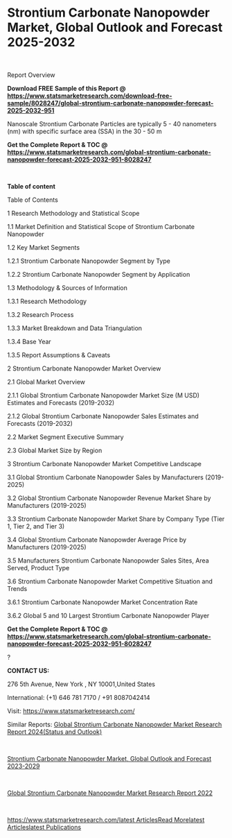 <h1>Strontium Carbonate Nanopowder Market, Global Outlook and Forecast 2025-2032</h1><br/><p>Report Overview</p>
 
 
 
 <p><strong>Download FREE Sample of this Report @ <a href="https://www.statsmarketresearch.com/download-free-sample/8028247/global-strontium-carbonate-nanopowder-forecast-2025-2032-951">https://www.statsmarketresearch.com/download-free-sample/8028247/global-strontium-carbonate-nanopowder-forecast-2025-2032-951</a></strong></p>
 
 
 
 <p>Nanoscale Strontium Carbonate Particles are typically 5 - 40 nanometers (nm) with specific surface area (SSA) in the 30 - 50 m</p>
 
 
 
 <div><b>Get the Complete Report & TOC @ <a href="https://www.statsmarketresearch.com/global-strontium-carbonate-nanopowder-forecast-2025-2032-951-8028247">https://www.statsmarketresearch.com/global-strontium-carbonate-nanopowder-forecast-2025-2032-951-8028247</a></b></div>
 
 
 
 <p><br />
 
 <b>Table of content</b></p>
 
 
 
 <p>Table of Contents<br />
 
 1 Research Methodology and Statistical Scope<br />
 
 1.1 Market Definition and Statistical Scope of Strontium Carbonate Nanopowder<br />
 
 1.2 Key Market Segments<br />
 
 1.2.1 Strontium Carbonate Nanopowder Segment by Type<br />
 
 1.2.2 Strontium Carbonate Nanopowder Segment by Application<br />
 
 1.3 Methodology & Sources of Information<br />
 
 1.3.1 Research Methodology<br />
 
 1.3.2 Research Process<br />
 
 1.3.3 Market Breakdown and Data Triangulation<br />
 
 1.3.4 Base Year<br />
 
 1.3.5 Report Assumptions & Caveats<br />
 
 2 Strontium Carbonate Nanopowder Market Overview<br />
 
 2.1 Global Market Overview<br />
 
 2.1.1 Global Strontium Carbonate Nanopowder Market Size (M USD) Estimates and Forecasts (2019-2032)<br />
 
 2.1.2 Global Strontium Carbonate Nanopowder Sales Estimates and Forecasts (2019-2032)<br />
 
 2.2 Market Segment Executive Summary<br />
 
 2.3 Global Market Size by Region<br />
 
 3 Strontium Carbonate Nanopowder Market Competitive Landscape<br />
 
 3.1 Global Strontium Carbonate Nanopowder Sales by Manufacturers (2019-2025)<br />
 
 3.2 Global Strontium Carbonate Nanopowder Revenue Market Share by Manufacturers (2019-2025)<br />
 
 3.3 Strontium Carbonate Nanopowder Market Share by Company Type (Tier 1, Tier 2, and Tier 3)<br />
 
 3.4 Global Strontium Carbonate Nanopowder Average Price by Manufacturers (2019-2025)<br />
 
 3.5 Manufacturers Strontium Carbonate Nanopowder Sales Sites, Area Served, Product Type<br />
 
 3.6 Strontium Carbonate Nanopowder Market Competitive Situation and Trends<br />
 
 3.6.1 Strontium Carbonate Nanopowder Market Concentration Rate<br />
 
 3.6.2 Global 5 and 10 Largest Strontium Carbonate Nanopowder Player</p>
 
 
 
 <div><b>Get the Complete Report & TOC @ <a href="https://www.statsmarketresearch.com/global-strontium-carbonate-nanopowder-forecast-2025-2032-951-8028247">https://www.statsmarketresearch.com/global-strontium-carbonate-nanopowder-forecast-2025-2032-951-8028247</a></b></div>
 
 
 
 <p>? </p>
 
 
 
 <p><b>CONTACT US:</b><br />
 
 276 5th Avenue, New York , NY 10001,United States<br />
 
 International: (+1) 646 781 7170 / +91 8087042414<br />
 
 Visit: <a href="https://www.statsmarketresearch.com/">https://www.statsmarketresearch.com/</a><br />
 
 Similar Reports: <a href="https://www.statsmarketresearch.com/global-strontium-carbonate-nanopowder-forecast-2025-2032-951-8028247">Global Strontium Carbonate Nanopowder Market Research Report 2024(Status and Outlook)</a><br />
 
 <br />
 
 <a href="https://www.statsmarketresearch.com/global-strontium-carbonate-nanopowder-forecast-2025-2032-951-8028247">Strontium Carbonate Nanopowder Market, Global Outlook and Forecast 2023-2029</a><br />
 
 <br />
 
 <a href="https://www.statsmarketresearch.com/global-strontium-carbonate-nanopowder-forecast-2025-2032-951-8028247">Global Strontium Carbonate Nanopowder Market Research Report 2022</a><br />
 
 <br />
 
 <a href="https://gyeongbokgung.com">https://www.statsmarketresearch.com/</a><a href="https://hallyeomaritime.com">latest Articles</a><a href="https://jingwansa.com">Read More</a><a href="https://nguoiviet.jp/">latest Articles</a><a href="https://www.intelmarketresearch.com/">latest Publications</a></p>